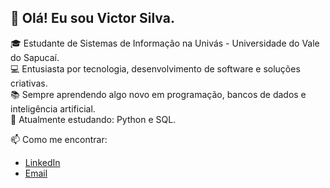 ## 👋 Olá! Eu sou Victor Silva.

🎓 Estudante de Sistemas de Informação na Univás - Universidade do Vale do Sapucaí.  
💻 Entusiasta por tecnologia, desenvolvimento de software e soluções criativas.  
📚 Sempre aprendendo algo novo em programação, bancos de dados e inteligência artificial.  
🌱 Atualmente estudando: Python e SQL.

📫 Como me encontrar:
- [LinkedIn]()
- [Email](victordaniel.vd2003@gmail.com)
